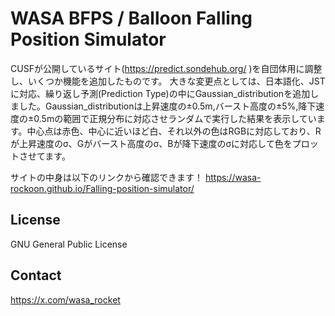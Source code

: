 # WASA BFPS / Balloon Falling Position Simulator

CUSFが公開しているサイト(https://predict.sondehub.org/ )を自団体用に調整し、いくつか機能を追加したものです。
大きな変更点としては、日本語化、JSTに対応、繰り返し予測(Prediction Type)の中にGaussian_distributionを追加しました。Gaussian_distributionは上昇速度の±0.5m,バースト高度の±5%,降下速度の±0.5mの範囲で正規分布に対応させランダムで実行した結果を表示しています。中心点は赤色、中心に近いほど白、それ以外の色はRGBに対応しており、Rが上昇速度のσ、Gがバースト高度のσ、Bが降下速度のσに対応して色をプロットさせてます。

サイトの中身は以下のリンクから確認できます！
https://wasa-rockoon.github.io/Falling-position-simulator/

## License
GNU General Public License

## Contact
https://x.com/wasa_rocket
